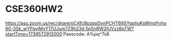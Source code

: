 # CSE360HW2

https://asu.zoom.us/rec/share/oC4fc8pzppDynPCHT69SYgpIiuKsWmpYvho60-3Sk_wYPayjMyY17UJum7Z9h23d.5p5nRW2IUVzz6pTW?startTime=1739572912000
Passcode: A%pq^7s6
